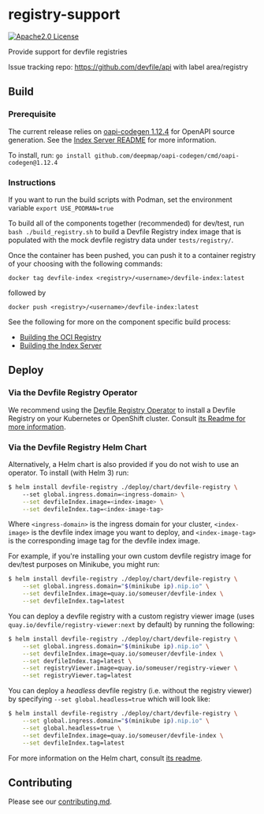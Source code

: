 # registry-support

<div id="header">

[![Apache2.0 License](https://img.shields.io/badge/license-Apache2.0-brightgreen.svg)](LICENSE)
</div>

Provide support for devfile registries

Issue tracking repo: https://github.com/devfile/api with label area/registry

## Build

### Prerequisite

The current release relies on [oapi-codegen 1.12.4](https://github.com/deepmap/oapi-codegen/tree/v1.12.4) for OpenAPI source generation. See the [Index Server README](index/server/README.md#source-generation) for more information.

To install, run:
`go install github.com/deepmap/oapi-codegen/cmd/oapi-codegen@1.12.4`

### Instructions
If you want to run the build scripts with Podman, set the environment variable
`export USE_PODMAN=true`

To build all of the components together (recommended) for dev/test, run `bash ./build_registry.sh` to build a Devfile Registry index image that is populated with the mock devfile registry data under `tests/registry/`.

Once the container has been pushed, you can push it to a container registry of your choosing with the following commands:

```
docker tag devfile-index <registry>/<username>/devfile-index:latest
```

followed by

```
docker push <registry>/<username>/devfile-index:latest
```

See the following for more on the component specific build process:

- [Building the OCI Registry](oci-registry/README.md#build)
- [Building the Index Server](index/server/README.md#build)

## Deploy

### Via the Devfile Registry Operator

We recommend using the [Devfile Registry Operator](https://github.com/devfile/registry-operator) to install a Devfile Registry on your Kubernetes or OpenShift cluster. Consult [its Readme for more information](https://github.com/devfile/registry-operator#running-the-controller-in-a-cluster).

### Via the Devfile Registry Helm Chart

Alternatively, a Helm chart is also provided if you do not wish to use an operator. To install (with Helm 3) run:

```bash
$ helm install devfile-registry ./deploy/chart/devfile-registry \ 
    --set global.ingress.domain=<ingress-domain> \
	--set devfileIndex.image=<index-image> \
	--set devfileIndex.tag=<index-image-tag>
```

Where `<ingress-domain>` is the ingress domain for your cluster, `<index-image>` is the devfile index image you want to deploy, and `<index-image-tag>` is the corresponding image tag for the devfile index image.

For example, if you're installing your own custom devfile registry image for dev/test purposes on Minikube, you might run:

```bash
$ helm install devfile-registry ./deploy/chart/devfile-registry \
    --set global.ingress.domain="$(minikube ip).nip.io" \
	--set devfileIndex.image=quay.io/someuser/devfile-index \
	--set devfileIndex.tag=latest
```

You can deploy a devfile registry with a custom registry viewer image (uses `quay.io/devfile/registry-viewer:next` by default) by running the following:

```bash
$ helm install devfile-registry ./deploy/chart/devfile-registry \
    --set global.ingress.domain="$(minikube ip).nip.io" \
	--set devfileIndex.image=quay.io/someuser/devfile-index \
	--set devfileIndex.tag=latest \
	--set registryViewer.image=quay.io/someuser/registry-viewer \
	--set registryViewer.tag=latest
```

You can deploy a *headless* devfile registry (i.e. without the registry viewer) by specifying `--set global.headless=true` which will look like:

```bash
$ helm install devfile-registry ./deploy/chart/devfile-registry \
    --set global.ingress.domain="$(minikube ip).nip.io" \
	--set global.headless=true \
	--set devfileIndex.image=quay.io/someuser/devfile-index \
	--set devfileIndex.tag=latest
```

For more information on the Helm chart, consult [its readme](deploy/chart/devfile-registry/README.md).

## Contributing

Please see our [contributing.md](./CONTRIBUTING.md).
